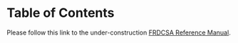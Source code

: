 
# Table of Contents



Please follow this link to the under-construction [FRDCSA Reference Manual](https://github.com/aindilis/frdcsa/blob/main/ReferenceManual.md).

